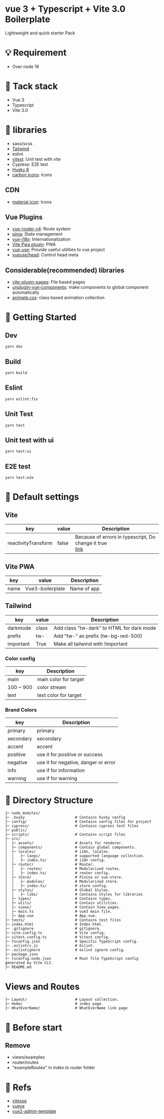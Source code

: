 # vue 3 + Typescript + Vite 3.0 Boilerplate
Lightweight and quick starter Pack

# :bulb: Requirement
- Over node 16

# :newspaper: Tack stack
- Vue 3
- Typescript
- Vite 3.0

# :orange_book: libraries
- sass/scss
- [Tailwind]('https://tailwindcss.com/')
- eslint
- [vitest](): Unit test with vite
- Cypress: E2E test
- [Husky 8]('https://github.com/typicode/husky')
- [carbon icons]('https://carbondesignsystem.com/guidelines/icons/library/'): Icons
## CDN 
- [material icon]('https://fonts.google.com/icons): Icons

## Vue Plugins
- [vue-router-v4](https://router.vuejs.org/): Route system
- [pinia](https://pinia.vuejs.org/): State management
- [vue-i18n](https://kazupon.github.io/vue-i18n/): Internationalization
- [Vite Pwa plugin](https://vite-plugin-pwa.netlify.app/): PWA
- [vue-use](https://github.com/antfu/vueuse): Provide useful utilities to vue project
- [vueuse/head](https://github.com/vueuse/head): Control head meta

## Considerable(recommended) libraries
- [vite-plugin-pages](https://github.com/hannoeru/vite-plugin-pages): File based pages
- [unplugin-vue-components](https://github.com/antfu/unplugin-vue-components): make components to global component automatically 
- [animate.css](): class based animation collection

# :rocket: Getting Started
## Dev
```shell
yarn dev
```
## Build
```shell
yarn build
```
## Eslint
```
yarn eslint:fix
```
## Unit Test
```
yarn test
```
## Unit test with ui
```
yarn test:ui
```
## E2E test
```
yarn test:e2e
```

# :hammer: Default settings
## Vite
| key                 | value | Description                                                                                                             |
|---------------------|-------|-------------------------------------------------------------------------------------------------------------------------|
| reactivityTransform | false | Because of errors in typescript, Do change it true <br>[link](https://vuejs.org/guide/extras/reactivity-transform.html) |

## Vite PWA
| key   | value             | Description |
|-------|-------------------|-------------|
| name  | Vue3-boilerplate  | Name of app |

## Tailwind
| key       | value | Description                               |
|-----------|-------|-------------------------------------------|
| darkmode  | class | Add class "tw-dark" to HTML for dark mode |
| prefix    | tw-   | Add "tw-" as prefix (tw-bg-red-500)       |
| important | True  | Make all tailwind with !important         |
### Color config
| key       | Description           |
|-----------|-----------------------|
| main      | main color for target |
| 100 ~ 900 | color stream          |
| text      | text color for target |
### Brand Colors
| key       | Description                          |
|-----------|--------------------------------------|
| primary   | primary                              |
| secondary | secondary                            |
| accent    | accent                               |
| positive  | use it for positive or success       |
| negative  | use it for negative, danger or error |
| info      | use if for information               |
| warning   | use if for warning                   |

# :file_folder: Directory Structure
```text
├─ node_modules/
├─ .husky                       # Contains husky config
├─ config/                      # Contains config files for project
├─ cypress/                     # Contains cypress test files
├─ public/
├─ scripts/                     # Contains script files
├─ src/
│  ├─ assets/                   # Assets for renderer.
│  ├─ components/               # Contain global components.
│  ├─ locales/                  # i18n, locales.
│  │   ├─ langs/                # supported language collection.
│  │   ├─ index.ts/             # i18n config.
│  ├─ router/                   # Router.
│  │   ├─ routes/               # Modularized routes.
│  │   ├─ index.ts/             # router config.
│  ├─ store/                    # Pinina or vue-store.
│  │   ├─ modules/              # Modularized store.
│  │   ├─ index.ts/             # store config.
│  ├─ styles/                   # Global Styles.
│  │   ├─ libs/                 # Contains styles for libraries 
│  ├─ types/                    # Contains types.
│  ├─ utils/                    # Contain utilities.
│  ├─ views/                    # Contain View pages.
│  ├─ main.ts                   # vue3 main file.
│  ├─ App.vue                   # App.vue.
├─ tests/                       # Contains test files
├─ index.html                   # Index html.
├─ .gitignore                   # gitignore.
├─ vite.config.ts               # Vite config.
├─ vitest.config.ts             # Vitest config.
├─ tsconfig.json                # Specific TypeScript config.
├─ .eslintrc.js                 # Eslint.
├─ .eslintignore                # eslint ignore config.
├─ package.json 
├─ tsconfig.node.json           # Root file TypeScript config generated by Vite CLI.
├─ README.md    
```

# Views and Routes 
```
├─ Layout/                      # Layout collection.
├─ Home/                        # index page.
├─ WhatEverName/                # WhatEverName link page
```

# :tada: Before start
## Remove
- views/examples
- router/routes
- "exampleRoutes" in index.ts router folder

# :postbox: Refs
- [vitesse](https://github.com/antfu/vitesse)
- [vueye](https://github.com/boussadjra/vueye)
- [vue2-admin-template](https://github.com/PanJiaChen/vue-element-admin)

